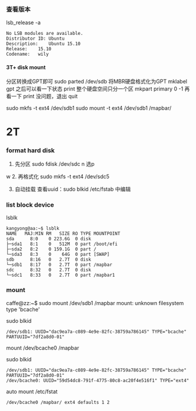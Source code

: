 ### 查看版本
lsb_release -a
```
No LSB modules are available.
Distributor ID: Ubuntu
Description:    Ubuntu 15.10
Release:    15.10
Codename:   wily
```

#### 3T+ disk mount
分区转换成GPT即可
sudo parted /dev/sdb
将MBR硬盘格式化为GPT
mklabel gpt
之后可以看一下状态
print
整个硬盘空间只分一个区
mkpart primary 0 -1
再看一下
print
没问题，退出
quit

sudo mkfs -t ext4 /dev/sdb1
sudo mount -t ext4 /dev/sdb1 /mapbar/

# 2T
### format hard disk
1. 先分区
sudo fdisk /dev/sdc
 n 选p 

 w
2. 再格式化
sudo mkfs -t ext4 /dev/sdc5

3. 自动挂载
查看uuid：sudo blkid
/etc/fstab 中编辑


### list block device
lsblk

```
kangyong@aa:~$ lsblk 
NAME   MAJ:MIN RM   SIZE RO TYPE MOUNTPOINT
sda      8:0    0 223.6G  0 disk 
├─sda1   8:1    0   512M  0 part /boot/efi
├─sda2   8:2    0 159.1G  0 part /
└─sda3   8:3    0    64G  0 part [SWAP]
sdb      8:16   0   2.7T  0 disk 
└─sdb1   8:17   0   2.7T  0 part /mapbar
sdc      8:32   0   2.7T  0 disk 
└─sdc1   8:33   0   2.7T  0 part /mapbar1
```


### mount
caffe@zz:~$ sudo mount /dev/sdb1 /mapbar
mount: unknown filesystem type 'bcache'

sudo blkid
```
/dev/sdb1: UUID="dac9ea7a-c089-4e9e-82fc-38759a786145" TYPE="bcache" PARTUUID="7df2a8d0-01"
```
mount /dev/bcache0 /mapbar

sudo blkid
```
/dev/sdb1: UUID="dac9ea7a-c089-4e9e-82fc-38759a786145" TYPE="bcache" PARTUUID="7df2a8d0-01"
/dev/bcache0: UUID="59d54dc8-791f-4775-80c8-ac20f4e516f1" TYPE="ext4"
```
auto mount /etc/fstat
```
/dev/bcache0 /mapbar/ ext4 defaults 1 2
```
